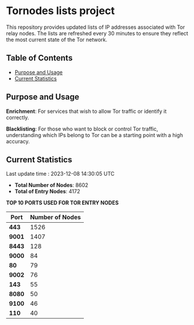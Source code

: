 # Tornodes lists project

This repository provides updated lists of IP addresses associated with Tor relay nodes. The lists are refreshed every 30 minutes to ensure they reflect the most current state of the Tor network.

## Table of Contents

- [Purpose and Usage](#purpose-and-usage)
- [Current Statistics](#current-statistics)


## Purpose and Usage

**Enrichment**: For services that wish to allow Tor traffic or identify it correctly.

**Blacklisting**: For those who want to block or control Tor traffic, understanding which IPs belong to Tor can be a starting point with a high accuracy.

## Current Statistics

Last update time : 2023-12-08 14:30:05 UTC

- **Total Number of Nodes**: 8602
- **Total of Entry Nodes**: 4172

**TOP 10 PORTS USED FOR TOR ENTRY NODES**

| **Port** | **Number of Nodes** |
|------|-----------------|
| **443**   | 1526  |
| **9001**   | 1407  |
| **8443**   | 128  |
| **9000**   | 84  |
| **80**   | 79  |
| **9002**   | 76  |
| **143**   | 55  |
| **8080**   | 50  |
| **9100**   | 46  |
| **110**   | 40  |

